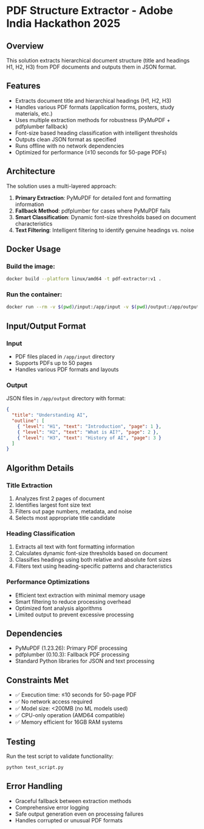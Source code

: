 # PDF Structure Extractor - Adobe India Hackathon 2025

## Overview
This solution extracts hierarchical document structure (title and headings H1, H2, H3) from PDF documents and outputs them in JSON format.

## Features
- Extracts document title and hierarchical headings (H1, H2, H3)
- Handles various PDF formats (application forms, posters, study materials, etc.)
- Uses multiple extraction methods for robustness (PyMuPDF + pdfplumber fallback)
- Font-size based heading classification with intelligent thresholds
- Outputs clean JSON format as specified
- Runs offline with no network dependencies
- Optimized for performance (≤10 seconds for 50-page PDFs)

## Architecture
The solution uses a multi-layered approach:

1. **Primary Extraction**: PyMuPDF for detailed font and formatting information
2. **Fallback Method**: pdfplumber for cases where PyMuPDF fails
3. **Smart Classification**: Dynamic font-size thresholds based on document characteristics
4. **Text Filtering**: Intelligent filtering to identify genuine headings vs. noise

## Docker Usage

### Build the image:
```bash
docker build --platform linux/amd64 -t pdf-extractor:v1 .
```

### Run the container:
```bash
docker run --rm -v $(pwd)/input:/app/input -v $(pwd)/output:/app/output --network none pdf-extractor:v1
```

## Input/Output Format

### Input
- PDF files placed in `/app/input` directory
- Supports PDFs up to 50 pages
- Handles various PDF formats and layouts

### Output
JSON files in `/app/output` directory with format:
```json
{
  "title": "Understanding AI",
  "outline": [
    { "level": "H1", "text": "Introduction", "page": 1 },
    { "level": "H2", "text": "What is AI?", "page": 2 },
    { "level": "H3", "text": "History of AI", "page": 3 }
  ]
}
```

## Algorithm Details

### Title Extraction
1. Analyzes first 2 pages of document
2. Identifies largest font size text
3. Filters out page numbers, metadata, and noise
4. Selects most appropriate title candidate

### Heading Classification
1. Extracts all text with font formatting information
2. Calculates dynamic font-size thresholds based on document
3. Classifies headings using both relative and absolute font sizes
4. Filters text using heading-specific patterns and characteristics

### Performance Optimizations
- Efficient text extraction with minimal memory usage
- Smart filtering to reduce processing overhead
- Optimized font analysis algorithms
- Limited output to prevent excessive processing

## Dependencies
- PyMuPDF (1.23.26): Primary PDF processing
- pdfplumber (0.10.3): Fallback PDF processing
- Standard Python libraries for JSON and text processing

## Constraints Met
- ✅ Execution time: ≤10 seconds for 50-page PDF
- ✅ No network access required
- ✅ Model size: <200MB (no ML models used)
- ✅ CPU-only operation (AMD64 compatible)
- ✅ Memory efficient for 16GB RAM systems

## Testing
Run the test script to validate functionality:
```bash
python test_script.py
```

## Error Handling
- Graceful fallback between extraction methods
- Comprehensive error logging
- Safe output generation even on processing failures
- Handles corrupted or unusual PDF formats